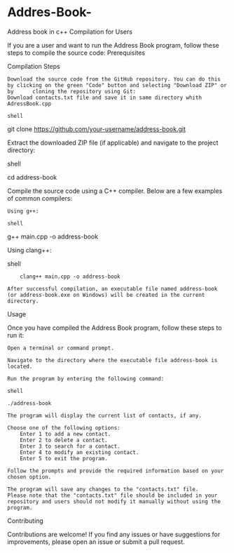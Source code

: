 # Addres-Book-
Address book in c++
Compilation for Users

If you are a user and want to run the Address Book program, follow these steps to compile the source code:
Prerequisites

Compilation Steps

    Download the source code from the GitHub repository. You can do this by clicking on the green "Code" button and selecting "Download ZIP" or by      cloning the repository using Git:
    Download contacts.txt file and save it in same directory whith AdressBook.cpp

    shell

git clone https://github.com/your-username/address-book.git

Extract the downloaded ZIP file (if applicable) and navigate to the project directory:

shell

cd address-book

Compile the source code using a C++ compiler. Below are a few examples of common compilers:

    Using g++:

    shell

g++ main.cpp -o address-book

Using clang++:

shell

        clang++ main.cpp -o address-book

    After successful compilation, an executable file named address-book (or address-book.exe on Windows) will be created in the current directory.

Usage

Once you have compiled the Address Book program, follow these steps to run it:

    Open a terminal or command prompt.

    Navigate to the directory where the executable file address-book is located.

    Run the program by entering the following command:

    shell

    ./address-book

    The program will display the current list of contacts, if any.

    Choose one of the following options:
        Enter 1 to add a new contact.
        Enter 2 to delete a contact.
        Enter 3 to search for a contact.
        Enter 4 to modify an existing contact.
        Enter 5 to exit the program.

    Follow the prompts and provide the required information based on your chosen option.

    The program will save any changes to the "contacts.txt" file.
    Please note that the "contacts.txt" file should be included in your repository and users should not modify it manually without using the program.

Contributing

Contributions are welcome! If you find any issues or have suggestions for improvements, please open an issue or submit a pull request.

